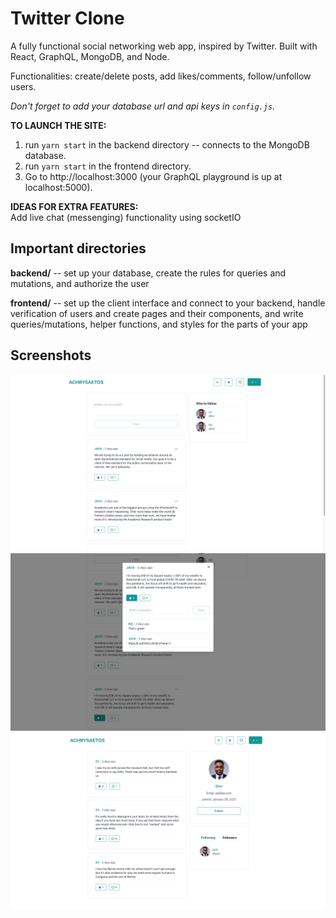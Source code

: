 # Twitter Clone

A fully functional social networking web app, inspired by Twitter. Built with React, GraphQL, MongoDB, and Node.

Functionalities: create/delete posts, add likes/comments, follow/unfollow users.

*Don't forget to add your database url and api keys in `config.js`.*


**TO LAUNCH THE SITE:**
1. run `yarn start` in the backend directory -- connects to the MongoDB database.
2. run `yarn start` in the frontend directory.
3. Go to http://localhost:3000 (your GraphQL playground is up at localhost:5000).


**IDEAS FOR EXTRA FEATURES:**\
Add live chat (messenging) functionality using socketIO


## Important directories

**backend/** -- set up your database, create the rules for queries and mutations, and authorize the user

**frontend/** -- set up the client interface and connect to your backend, handle verification of users and create pages and their components, and write queries/mutations, helper functions, and styles for the parts of your app


## Screenshots ##

![](/screenshots/1.png?raw=true)
![](/screenshots/2.png?raw=true)
![](/screenshots/3.png?raw=true)

